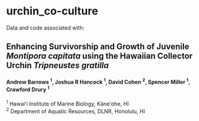 # urchin_co-culture

Data and code associated with:

## Enhancing Survivorship and Growth of Juvenile *Montipora capitata* using the Hawaiian Collector Urchin *Tripneustes gratilla*
#### Andrew Barrows <sup>1</sup>, Joshua R Hancock <sup>1</sup>, David Cohen <sup>2</sup>, Spencer Miller <sup>1</sup>, Crawford Drury <sup>1</sup>

<sup>1</sup> Hawaiʻi Institute of Marine Biology, Kāneʻohe, HI  
<sup>2</sup> Department of Aquatic Resources, DLNR, Honolulu, HI
